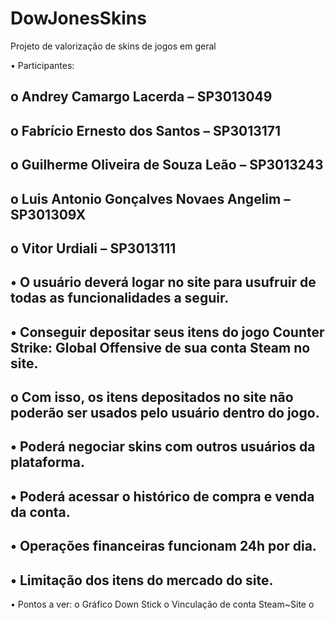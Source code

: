 # DowJonesSkins
Projeto de valorização de skins de jogos em geral

•	Participantes:
 ## o	Andrey Camargo Lacerda – SP3013049
 ## o	Fabrício Ernesto dos Santos – SP3013171
 ## o	Guilherme Oliveira de Souza Leão – SP3013243
 ## o	Luis Antonio Gonçalves Novaes Angelim – SP301309X
 ##  o	Vitor Urdiali – SP3013111
## •	O usuário deverá logar no site para usufruir de todas as funcionalidades a seguir.
## •	Conseguir depositar seus itens do jogo Counter Strike: Global Offensive de sua conta Steam no site.
 ## o	Com isso, os itens depositados no site não poderão ser usados pelo usuário dentro do jogo.
## •	Poderá negociar skins com outros usuários da plataforma.
## •	Poderá acessar o histórico de compra e venda da conta.
## •	Operações financeiras funcionam 24h por dia.
## •	Limitação dos itens do mercado do site.






•	Pontos a ver:
o	Gráfico Down Stick
o	Vinculação de conta Steam~Site
o	 
